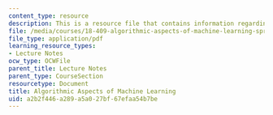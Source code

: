 ```yaml
---
content_type: resource
description: This is a resource file that contains information regarding chapter 7.
file: /media/courses/18-409-algorithmic-aspects-of-machine-learning-spring-2015/a2b2f446a289a5a027bf67efaa54b7be_MIT18_409S15_chapp7.pdf
file_type: application/pdf
learning_resource_types:
- Lecture Notes
ocw_type: OCWFile
parent_title: Lecture Notes
parent_type: CourseSection
resourcetype: Document
title: Algorithmic Aspects of Machine Learning
uid: a2b2f446-a289-a5a0-27bf-67efaa54b7be
---
```

